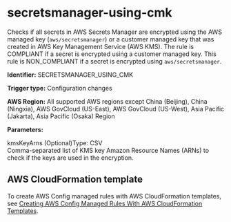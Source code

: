 # secretsmanager\-using\-cmk<a name="secretsmanager-using-cmk"></a>

Checks if all secrets in AWS Secrets Manager are encrypted using the AWS managed key \(`aws/secretsmanager`\) or a customer managed key that was created in AWS Key Management Service \(AWS KMS\)\. The rule is COMPLIANT if a secret is encrypted using a customer managed key\. This rule is NON\_COMPLIANT if a secret is encrypted using `aws/secretsmanager`\. 

**Identifier:** SECRETSMANAGER\_USING\_CMK

**Trigger type:** Configuration changes

**AWS Region:** All supported AWS regions except China \(Beijing\), China \(Ningxia\), AWS GovCloud \(US\-East\), AWS GovCloud \(US\-West\), Asia Pacific \(Jakarta\), Asia Pacific \(Osaka\) Region

**Parameters:**

kmsKeyArns \(Optional\)Type: CSV  
Comma\-separated list of KMS key Amazon Resource Names \(ARNs\) to check if the keys are used in the encryption\.

## AWS CloudFormation template<a name="w79aac11c32c17b9d529c15"></a>

To create AWS Config managed rules with AWS CloudFormation templates, see [Creating AWS Config Managed Rules With AWS CloudFormation Templates](aws-config-managed-rules-cloudformation-templates.md)\.